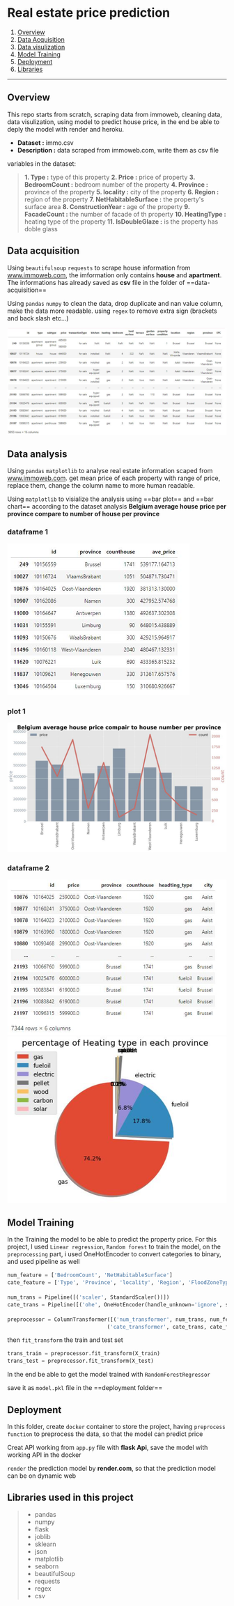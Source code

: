 # Real estate price prediction

1. [Overview](#overview)
2. [Data Acquisition](#data-acquisition)
3. [Data visulization](#data-visulization)
4. [Model Training](#model-training)
5. [Deployment](#deployment)
5. [Libraries](#libraries-used-in-this-project)

---

## Overview

This repo starts from scratch, scraping data from immoweb, cleaning data, data visulization, using model to predict house price, in the end be able to deply the model with render and heroku.

- **Dataset :** immo.csv
- **Description :** data scraped from immoweb.com, write them as csv file

variables in the dataset:

> **1. Type :** type of this property
> **2. Price :** price of property
> **3. BedroomCount :** bedroom number of the property
> **4. Province :** province of the property
> **5. locality :** city of the property
> **6. Region :** region of the property
> **7. NetHabitableSurface :** the property's surface area
> **8. ConstructionYear :** age of the property
> **9. FacadeCount :** the number of facade of th property
> **10. HeatingType :** heating type of the property
> **11. IsDoubleGlaze :** is the property has doble glass

## Data acquisition

Using `beautifulsoup` `requests` to scrape house information from www.immoweb.com, the imformation only contains **house** and **apartment**. The informations has already saved as **csv** file in the folder of ==data-acquisition==

Using `pandas` `numpy` to clean the data, drop duplicate and nan value column, make the data more readable. using `regex` to remove extra sign (brackets and back slash etc...)

![image info](/assets/data-clearn.jpg)

## Data analysis

Using `pandas` `matplotlib` to analyse real estate information scaped from www.immoweb.com. get mean price of each property with range of price, replace them, change the column name to more human readable.

Using `matplotlib` to visialize the analysis using ==bar plot== and ==bar chart== according to the dataset
analysis **Belgium average house price per province compare to number of house per province**

### dataframe 1

![image info](/assets/chart.jpg)

### plot 1

![image info](/assets/bar-plot.jpg)

### dataframe 2

![image info](/assets/dataset2.jpg)
![image info](/assets/plot2.jpg)

## Model Training

In the
Training the model to be able to predict the property price. For this project, I used `Linear regression`, `Random forest` to train the model, on the `preprocessing` part, i used OneHotEncoder to convert categories to binary, and used pipeline as well

```python
num_feature = ['BedroomCount', 'NetHabitableSurface']
cate_feature = ['Type', 'Province', 'locality', 'Region', 'FloodZoneType', 'HeatingType', 'KitchekType']

num_trans = Pipeline([('scaler', StandardScaler())])
cate_trans = Pipeline([('ohe', OneHotEncoder(handle_unknown='ignore', sparse=False))])

preprocessor = ColumnTransformer([('num_transformer', num_trans, num_feature),
                                ('cate_transformer', cate_trans, cate_feature)])
```

then `fit_transform` the train and test set

```python
trans_train = preprocessor.fit_transform(X_train)
trans_test = preprocessor.fit_transform(X_test)
```

In the end be able to get the model trained with `RandomForestRegressor`

save it as `model.pkl` file in the  ==deployment folder==

## Deployment

In this folder, create `docker` container to store the project, having `preprocess function` to preprocess the data, so that the model can predict price

Creat API working from `app.py` file with **flask Api**, save the model with working API in the docker

`render` the prediction model by **render.com**, so that the prediction model can be on dynamic web

## Libraries used in this project
>
> - pandas
> - numpy
> - flask
> - joblib
> - sklearn
> - json
> - matplotlib
> - seaborn
> - beautifulSoup
> - requests
> - regex
> - csv
